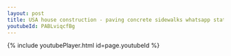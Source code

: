 ```yaml
---
layout: post
title: USA house construction - paving concrete sidewalks whatsapp status
youtubeId: PABLviqcfBg
---
```


{% include youtubePlayer.html id=page.youtubeId %}
